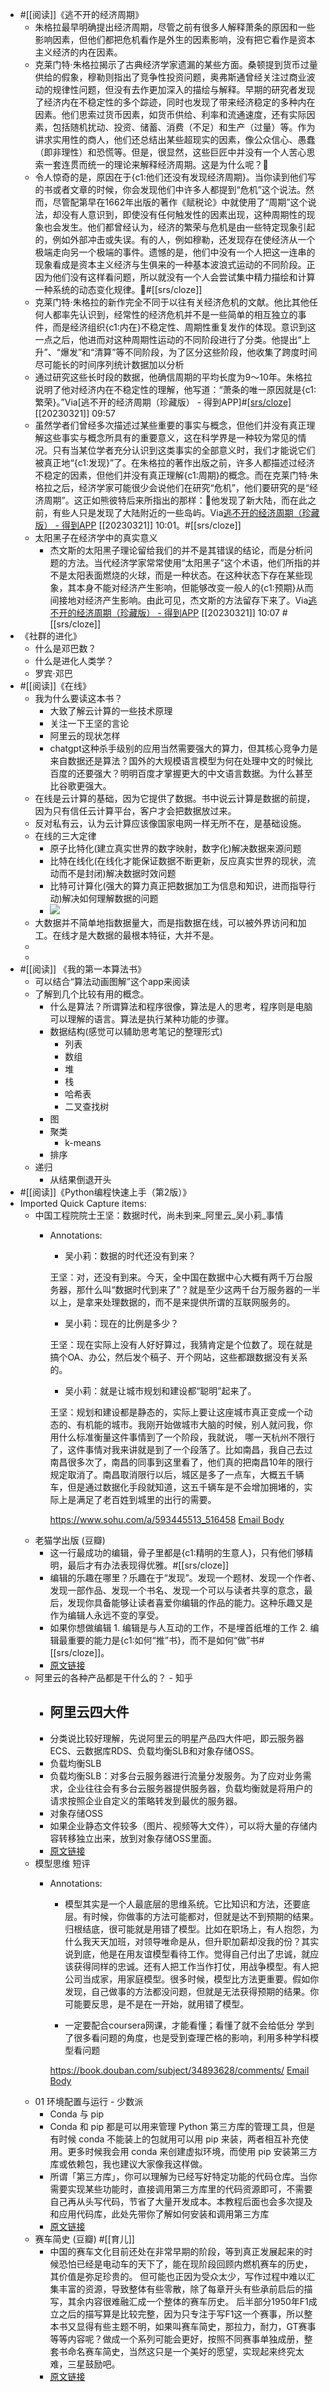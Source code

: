 - #[[阅读]]《逃不开的经济周期》
    - 朱格拉最早明确提出经济周期，尽管之前有很多人解释萧条的原因和一些影响因素，但他们都把危机看作是外生的因素影响，没有把它看作是资本主义经济的内在因素。
    - 克莱门特·朱格拉揭示了古典经济学家遗漏的某些方面。桑顿提到货币过量供给的假象，穆勒则指出了竞争性投资问题，奥弗斯通曾经关注过商业波动的规律性问题，但没有去作更加深入的描绘与解释。早期的研究者发现了经济内在不稳定性的多个踪迹，同时也发现了带来经济稳定的多种内在因素。他们思索过货币因素，如货币供给、利率和流通速度，还有实际因素，包括随机扰动、投资、储蓄、消费（不足）和生产（过量）等。作为讲求实用性的商人，他们还总结出某些超现实的因素，像公众信心、愚蠢（即非理性）和恐慌等。但是，很显然，这些巨匠中并没有一个人苦心思索一套连贯而统一的理论来解释经济周期。这是为什么呢？🌱
    - 令人惊奇的是，原因在于{c1:他们还没有发现经济周期}。当你读到他们写的书或者文章的时候，你会发现他们中许多人都提到“危机”这个说法。然而，尽管配第早在1662年出版的著作《赋税论》中就使用了“周期”这个说法，却没有人意识到，即使没有任何触发性的因素出现，这种周期性的现象也会发生。他们都曾经认为，经济的繁荣与危机是由一些特定现象引起的，例如外部冲击或失误。有的人，例如穆勒，还发现存在使经济从一个极端走向另一个极端的事件。遗憾的是，他们中没有一个人把这一连串的现象看成是资本主义经济与生俱来的一种基本波浪式运动的不同阶段。正因为他们没有这样看问题，所以就没有一个人会尝试集中精力描绘和计算一种系统的动态变化规律。🌱#[[srs/cloze]]
    - 克莱门特·朱格拉的新作完全不同于以往有关经济危机的文献。他比其他任何人都率先认识到，经常性的经济危机并不是一些简单的相互独立的事件，而是经济组织{c1:内在}不稳定性、周期性重复发作的体现。意识到这一点之后，他进而对这种周期性运动的不同阶段进行了分类。他提出“上升”、“爆发”和“清算”等不同阶段，为了区分这些阶段，他收集了跨度时间尽可能长的时间序列统计数据加以分析
    - 通过研究这些长时段的数据，他确信周期的平均长度为9～10年。朱格拉说明了他对经济内在不稳定性的理解，他写道：“萧条的唯一原因就是{c1:繁荣}。”Via[逃不开的经济周期（珍藏版） - 得到APP]#[[srs/cloze]](https://www.dedao.cn/ebook/reader?id=z4R9BQ7pP4ZEaXYkx8KvRdljeyqo608dgN01m2bMAO9NnDL7gBGQr5VzJqrvmEVN) [[20230321]] 09:57
    - 虽然学者们曾经多次描述过某些重要的事实与概念，但他们并没有真正理解这些事实与概念所具有的重要意义，这在科学界是一种较为常见的情况。只有当某位学者充分认识到这类事实的全部意义时，我们才能说它们被真正地“{c1:发现}”了。在朱格拉的著作出版之前，许多人都描述过经济不稳定的因素，但他们并没有真正理解{c1:周期}的概念。而在克莱门特·朱格拉之后，经济学家可能很少会说他们在研究“危机”，他们要研究的是“经济周期”。这正如熊彼特后来所指出的那样：🌱他发现了新大陆，而在此之前，有些人只是发现了大陆附近的一些岛屿。Via[逃不开的经济周期（珍藏版） - 得到APP](https://www.dedao.cn/ebook/reader?id=z4R9BQ7pP4ZEaXYkx8KvRdljeyqo608dgN01m2bMAO9NnDL7gBGQr5VzJqrvmEVN) [[20230321]] 10:01。#[[srs/cloze]]
    - 太阳黑子在经济学中的真实意义
        - 杰文斯的太阳黑子理论留给我们的并不是其错误的结论，而是分析问题的方法。当代经济学家常常使用“太阳黑子”这个术语，他们所指的并不是太阳表面燃烧的火球，而是一种状态。在这种状态下存在某些现象，其本身不能对经济产生影响，但能够改变一般人的{c1:预期}从而间接地对经济产生影响。由此可见，杰文斯的方法留存下来了。Via[逃不开的经济周期（珍藏版） - 得到APP](https://www.dedao.cn/ebook/reader?id=z4R9BQ7pP4ZEaXYkx8KvRdljeyqo608dgN01m2bMAO9NnDL7gBGQr5VzJqrvmEVN) [[20230321]] 10:07 #[[srs/cloze]]
- 《社群的进化》
    - 什么是邓巴数？
    - 什么是进化人类学？
    - 罗宾·邓巴
- #[[阅读]]《在线》
    - 我为什么要读这本书？
        - 大致了解云计算的一些技术原理
        - 关注一下王坚的言论
        - 阿里云的现状怎样
        - chatgpt这种杀手级别的应用当然需要强大的算力，但其核心竞争力是来自数据还是算法？国外的大规模语言模型为何在处理中文的时候比百度的还要强大？明明百度才掌握更大的中文语言数据。为什么甚至比谷歌更强大。
    - 在线是云计算的基础，因为它提供了数据。书中说云计算是数据的前提，因为只有信任云计算平台，客户才会把数据放过来。
    - 反对私有云，认为云计算应该像国家电网一样无所不在，是基础设施。
    - 在线的三大定律
        - 原子比特化(建立真实世界的数字映射，数字化)解决数据来源问题
        - 比特在线化(在线化才能保证数据不断更新，反应真实世界的现状，流动而不是封闭)解决数据时效问题
        - 比特可计算化(强大的算力真正把数据加工为信息和知识，进而指导行动)解决如何理解数据的问题
        - ![](https://firebasestorage.googleapis.com/v0/b/firescript-577a2.appspot.com/o/imgs%2Fapp%2Fxinyiheng%2FBOqwEfHGlX.png?alt=media&token=2e31d8b3-30f0-4670-9eab-7aff48ab9bb8)
    - 大数据并不简单地指数据量大，而是指数据在线，可以被外界访问和加工。在线才是大数据的最根本特征，大并不是。
    - 
    - 
- #[[阅读]] 《我的第一本算法书》
    - 可以结合“算法动画图解”这个app来阅读
    - 了解到几个比较有用的概念。
        - 什么是算法？所谓算法和程序很像，算法是人的思考，程序则是电脑可以理解的语言。算法是执行某种功能的步骤。
        - 数据结构(感觉可以辅助思考笔记的整理形式)
            - 列表
            - 数组
            - 堆
            - 栈
            - 哈希表
            - 二叉查找树
        - 图
        - 聚类
            - k-means
        - 排序
    - 递归
        - 从结果倒退开头
- #[[阅读]]《Python编程快速上手（第2版）》
- Imported Quick Capture items:
    - 中国工程院院士王坚：数据时代，尚未到来_阿里云_吴小莉_事情
        - Annotations:
          
          * 吴小莉：数据的时代还没有到来？
          
          王坚：对，还没有到来。今天，全中国在数据中心大概有两千万台服务器，那什么叫“数据时代到来了”？就是至少这两千台万服务器的一半以上，是拿来处理数据的，而不是来提供所谓的互联网服务的。
          
          * 吴小莉：现在的比例是多少？
          
          王坚：现在实际上没有人好好算过，我猜肯定是个位数了。现在就是搞个OA、办公，然后发个稿子、开个网站，这些都跟数据没有关系的。
          
          * 吴小莉：就是让城市规划和建设都“聪明”起来了。
          
          王坚：规划和建设都是静态的，实际上要让这座城市真正变成一个动态的、有机能的城市。我刚开始做城市大脑的时候，别人就问我，你用什么标准衡量这件事情到了一个阶段，我就说，
          哪一天杭州不限行了，这件事情对我来讲就是到了一个段落了。比如南昌，我自己去过南昌很多次了，南昌的同事到这里看了，他们真的把南昌10年的限行规定取消了。南昌取消限行以后，城区是多了一点车，大概五千辆车，但是通过数据化手段就知道，这五千辆车是不会增加拥堵的，实际上是满足了老百姓到城里的出行的需要。
          
          
          
          https://www.sohu.com/a/593445513_516458 [Email Body](https://files.todoist.com/Jt5DdTge02sc9qva840zzqS3ZfdBBxJ447d6OpdcsEP2mLbDqJO2SVkJdU0XA7rp/by/21878347/as/file.html)
    - 老猫学出版 (豆瓣)
        - 这一行最成功的编辑，骨子里都是{c1:精明的生意人}，只有他们够精明，最后才有办法表现得优雅。#[[srs/cloze]]
        - 编辑的乐趣在哪里？乐趣在于“发现”。发现一个题材、发现一个作者、发现一部作品、发现一个书名、发现一个可以与读者共享的意念，最后，发现你具备能够让读者喜爱你编辑的作品的能力。这种乐趣又是作为编辑人永远不变的享受。
        - 如果你想做编辑 1. 编辑是与人互动的工作，不是埋首纸堆的工作 2. 编辑最重要的能力是{c1:如何“推”书}，而不是如何“做”书#[[srs/cloze]]。
        - [原文链接](https://book.douban.com/subject/3900547/)
    - 阿里云的各种产品都是干什么的？ - 知乎
        - ## 阿里云四大件
        - 分类说比较好理解，先说阿里云的明星产品四大件吧，即云服务器ECS、云数据库RDS、负载均衡SLB和对象存储OSS。
        - 负载均衡SLB
        - 负载均衡SLB：对多台云服务器进行流量分发服务。为了应对业务需求，企业往往会有多台云服务器提供服务器，负载均衡就是将用户的请求按照企业自定义的策略转发到最优的服务器。
        - 对象存储OSS
        - 如果企业静态文件较多（图片、视频等大文件），可以将大量的存储内容转移独立出来，放到对象存储OSS里面。
        - [原文链接](https://www.zhihu.com/question/24795126)
    - 模型思维 短评
        - Annotations:
          
          * 模型其实是一个人最底层的思维系统。它比知识和方法，还要底层。有时候，你做事的方法可能都对，但就是达不到预期的结果。归根结底，很可能就是用错了模型。比如在职场上，有人抱怨，为什么我天天加班，对领导唯命是从，但升职加薪却没我的份？其实说到底，他是在用友谊模型看待工作。觉得自己付出了忠诚，就应该获得同样的忠诚。还有人把工作当作打仗，用战争模型。有人把公司当成家，用家庭模型。很多时候，模型比方法更重要。假如你发现，自己做事的方法都没问题，但就是无法获得预期的结果。你可能要反思，是不是在一开始，就用错了模型。
          
          * 一定要配合coursera网课，才能看懂；看懂了就不会给低分 学到了很多看问题的角度，也是受到查理芒格的影响，利用多种学科模型看问题
          
          
          
          https://book.douban.com/subject/34893628/comments/ [Email Body](https://files.todoist.com/PyIQV3mammVYHtHyUbhYhaPCfGT2eQEL2ep79icBqttCj9CKi2TBqK7HOO4basU5/by/21878347/as/file.html)
    - 01 环境配置与运行 - 少数派
        - Conda 与 pip
        - Conda 和 pip 都是可以用来管理 Python 第三方库的管理工具，但是有时候 conda 不能装上的包就用可以用 pip 来装，两者相互补充使用。更多时候我会用 conda 来创建虚拟环境，而使用 pip 安装第三方库或依赖包，我也建议大家像我这样做。
        - 所谓「第三方库」，你可以理解为已经写好特定功能的代码仓库。当你需要实现某些功能时，直接调用第三方库里的代码资源即可，不需要自己再从头写代码，节省了大量开发成本。本教程后面也会多次提及和应用代码库，此处先带你了解如何安装和调用第三方库
        - [原文链接](https://sspai.com/post/61799)
    - 赛车简史 (豆瓣)  #[[育儿]]
        - 中国的赛车文化目前还处在非常早期的阶段，等到真正发展起来的时候恐怕已经是电动车的天下了，能在现阶段回顾内燃机赛车的历史，其价值是弥足珍贵的。 但可能也正因为受众太少，写作过程中难以汇集丰富的资源，导致整体有些零散，除了每章开头有些承前启后的描写，其余内容很难融汇成一个整体的赛车历史。 后半部分1950年F1成立之后的描写算是比较完整，因为只专注于写F1这一个赛事，所以整本书又显得有些主题不明，如果叫赛车简史，那拉力，耐力，GT赛事等等内容呢？做成一个系列可能会更好，按照不同赛事单独成册，整套书命名赛车简史，当然这只是一个美好的愿望，实现起来终究太难，三星鼓励吧。
        - [原文链接](https://book.douban.com/subject/35075996/)
